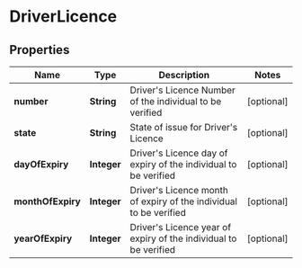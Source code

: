 
# DriverLicence

## Properties
Name | Type | Description | Notes
------------ | ------------- | ------------- | -------------
**number** | **String** | Driver&#39;s Licence Number of the individual to be verified |  [optional]
**state** | **String** | State of issue for Driver&#39;s Licence |  [optional]
**dayOfExpiry** | **Integer** | Driver&#39;s Licence day of expiry of the individual to be verified |  [optional]
**monthOfExpiry** | **Integer** | Driver&#39;s Licence month of expiry of the individual to be verified |  [optional]
**yearOfExpiry** | **Integer** | Driver&#39;s Licence year of expiry of the individual to be verified |  [optional]



